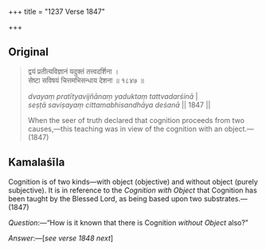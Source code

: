 +++
title = "1237 Verse 1847"

+++
## Original 
>
> द्वयं प्रतीत्यविज्ञानं यदुक्तं तत्त्वदर्शिना ।  
> सेष्टा सविषयं चित्तमभिसन्धाय देशना ॥ १८४७ ॥ 
>
> *dvayaṃ pratītyavijñānaṃ yaduktaṃ tattvadarśinā* \|  
> *seṣṭā saviṣayaṃ cittamabhisandhāya deśanā* \|\| 1847 \|\| 
>
> When the seer of truth declared that cognition proceeds from two causes,—this teaching was in view of the cognition with an object.—(1847)



## Kamalaśīla

Cognition is of two kinds—with object (objective) and without object (purely subjective). It is in reference to the *Cognition with Object* that Cognition has been taught by the Blessed Lord, as being based upon two substrates.—(1847)

*Question*:—“How is it known that there is Cognition *without Object* also?”

*Answer*:—[*see verse 1848 next*]


